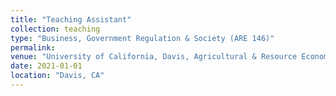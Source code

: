 ```yaml
---
title: "Teaching Assistant"
collection: teaching
type: "Business, Government Regulation & Society (ARE 146)"
permalink: 
venue: "University of California, Davis, Agricultural & Resource Economics"
date: 2021-01-01
location: "Davis, CA"
---
```

